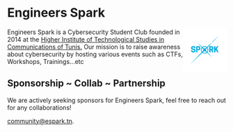 # Engineers Spark

<a href="https://www.facebook.com/engineers.spark" target="_blank" rel="noopener noreferrer">
  <img width="100" src="https://raw.githubusercontent.com/Engineers-Spark/.github/main/profile/spark.png" align="right"/>
</a>

Engineers Spark is a Cybersecurity Student Club founded in 2014 at the [Higher Institute of Technological Studies in Communications of Tunis.](https://isetcom.tn/public/home.faces) Our mission is to raise awareness about cybersecurity by hosting various events such as CTFs, Workshops, Trainings...etc

## Sponsorship ~ Collab ~ Partnership

We are actively seeking sponsors for Engineers Spark, feel free to reach out for any collaborations!

[community@espark.tn](mailto:community@espark.tn).


